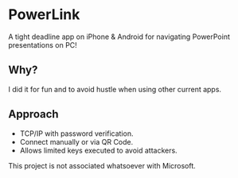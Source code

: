 # PowerLink
A tight deadline app on iPhone & Android for navigating PowerPoint presentations on PC!

## Why?
I did it for fun and to avoid hustle when using other current apps.

## Approach
- TCP/IP with password verification.
- Connect manually or via QR Code.
- Allows limited keys executed to avoid attackers.

This project is not associated whatsoever with Microsoft.
